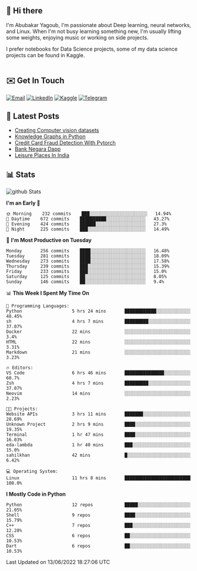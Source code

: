## 👋 Hi there

I'm Abubakar Yagoub, I'm passionate about Deep learning, neural networks, and
Linux. When I'm not busy learning something new, I'm usually lifting some
weights, enjoying music or working on side projects.

I prefer notebooks for Data Science projects, some of my data science projects
can be found in Kaggle. <br> <br>

## ✉️ Get In Touch

[![Email](https://img.shields.io/badge/Email-f1f1f1?style=for-the-badge&logo=gmail&logoColor=0f111a)](mailto:hi@blacksuan19.dev)
[![LinkedIn](https://img.shields.io/badge/LinkedIn-0077B5?style=for-the-badge&logo=linkedin&logoColor=white)](https://www.linkedin.com/in/blacksuan19/)
[![Kaggle](https://img.shields.io/badge/Kaggle-5acfff?style=for-the-badge&logo=kaggle&logoColor=white)](http://kaggle.com/abubakaryagob/)
[![Telegram](https://img.shields.io/badge/Telegram-2CA5E0?style=for-the-badge&logo=telegram&logoColor=white)](https://t.me/blacksuan19)

## 📩 Latest Posts

<!-- BLOG-POST-LIST:START -->
- [Creating Computer vision datasets](http://blacksuan19.dev/blog/creating-datasets/)
- [Knowledge Graphs in Python](http://blacksuan19.dev/projects/Knowledge_Graphs/)
- [Credit Card Fraud Detection With Pytorch](http://blacksuan19.dev/projects/credit-card-fraud-detection-with-pytorch/)
- [Bank Negara Dapp](http://blacksuan19.dev/projects/bank-negara/)
- [Leisure Places In India](http://blacksuan19.dev/projects/leisure-places-in-india/)
<!-- BLOG-POST-LIST:END -->

## 📊 Stats

![github Stats](https://github-readme-stats.vercel.app/api?username=blacksuan19&theme=github_dark&show_icons=true&count_private=true&custom_title=Github%20Stats&hide_border=true)

<!--START_SECTION:waka-->
**I'm an Early 🐤** 

```text
🌞 Morning    232 commits    ███░░░░░░░░░░░░░░░░░░░░░░   14.94% 
🌆 Daytime    672 commits    ██████████░░░░░░░░░░░░░░░   43.27% 
🌃 Evening    424 commits    ██████░░░░░░░░░░░░░░░░░░░   27.3% 
🌙 Night      225 commits    ███░░░░░░░░░░░░░░░░░░░░░░   14.49%

```
📅 **I'm Most Productive on Tuesday** 

```text
Monday       256 commits    ████░░░░░░░░░░░░░░░░░░░░░   16.48% 
Tuesday      281 commits    ████░░░░░░░░░░░░░░░░░░░░░   18.09% 
Wednesday    273 commits    ████░░░░░░░░░░░░░░░░░░░░░   17.58% 
Thursday     239 commits    ███░░░░░░░░░░░░░░░░░░░░░░   15.39% 
Friday       233 commits    ███░░░░░░░░░░░░░░░░░░░░░░   15.0% 
Saturday     125 commits    ██░░░░░░░░░░░░░░░░░░░░░░░   8.05% 
Sunday       146 commits    ██░░░░░░░░░░░░░░░░░░░░░░░   9.4%

```


📊 **This Week I Spent My Time On** 

```text
💬 Programming Languages: 
Python                   5 hrs 24 mins       ████████████░░░░░░░░░░░░░   48.45% 
sh                       4 hrs 7 mins        █████████░░░░░░░░░░░░░░░░   37.07% 
Docker                   22 mins             ░░░░░░░░░░░░░░░░░░░░░░░░░   3.4% 
HTML                     22 mins             ░░░░░░░░░░░░░░░░░░░░░░░░░   3.31% 
Markdown                 21 mins             ░░░░░░░░░░░░░░░░░░░░░░░░░   3.23%

🔥 Editors: 
VS Code                  6 hrs 46 mins       ███████████████░░░░░░░░░░   60.7% 
Zsh                      4 hrs 7 mins        █████████░░░░░░░░░░░░░░░░   37.07% 
Neovim                   14 mins             ░░░░░░░░░░░░░░░░░░░░░░░░░   2.23%

🐱‍💻 Projects: 
Website APIs             3 hrs 11 mins       ███████░░░░░░░░░░░░░░░░░░   28.69% 
Unknown Project          2 hrs 9 mins        ████░░░░░░░░░░░░░░░░░░░░░   19.35% 
Terminal                 1 hr 47 mins        ████░░░░░░░░░░░░░░░░░░░░░   16.03% 
eda-lambda               1 hr 40 mins        ███░░░░░░░░░░░░░░░░░░░░░░   15.0% 
sahilkhan                42 mins             █░░░░░░░░░░░░░░░░░░░░░░░░   6.42%

💻 Operating System: 
Linux                    11 hrs 8 mins       █████████████████████████   100.0%

```

**I Mostly Code in Python** 

```text
Python                   12 repos            █████░░░░░░░░░░░░░░░░░░░░   21.05% 
Shell                    9 repos             ████░░░░░░░░░░░░░░░░░░░░░   15.79% 
C++                      7 repos             ███░░░░░░░░░░░░░░░░░░░░░░   12.28% 
CSS                      6 repos             ██░░░░░░░░░░░░░░░░░░░░░░░   10.53% 
Dart                     6 repos             ██░░░░░░░░░░░░░░░░░░░░░░░   10.53%

```



 Last Updated on 13/06/2022 18:27:06 UTC
<!--END_SECTION:waka-->
